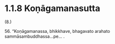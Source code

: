 

# 1.1.8 Koṇāgamanasutta




(8.)

56\. “Koṇāgamanassa, bhikkhave, bhagavato arahato sammāsambuddhassa…pe… .



